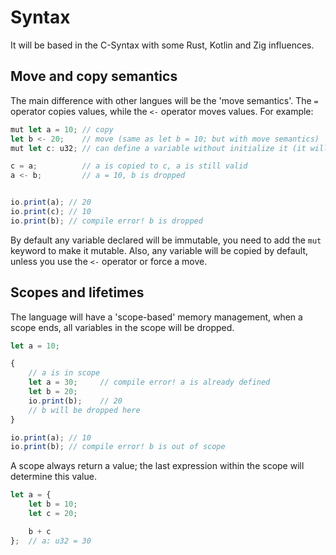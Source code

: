 # Syntax

It will be based in the C-Syntax with some Rust, Kotlin and Zig influences.

## Move and copy semantics

The main difference with other langues will be the 'move semantics'.
The `=` operator copies values, while the `<-` operator moves values. For example:

```ts
mut let a = 10; // copy
let b <- 20;    // move (same as let b = 10; but with move semantics)
mut let c: u32; // can define a variable without initialize it (it will be 0 in this case)

c = a;          // a is copied to c, a is still valid
a <- b;         // a = 10, b is dropped


io.print(a); // 20
io.print(c); // 10
io.print(b); // compile error! b is dropped
```

By default any variable declared will be immutable, you need to add the `mut` keyword to make it mutable.
Also, any variable will be copied by default, unless you use the `<-` operator or force a move.

## Scopes and lifetimes

The language will have a 'scope-based' memory management,
when a scope ends, all variables in the scope will be dropped.

```ts
let a = 10;

{
    // a is in scope
    let a = 30;     // compile error! a is already defined
    let b = 20;
    io.print(b);    // 20
    // b will be dropped here
}

io.print(a); // 10
io.print(b); // compile error! b is out of scope
```

A scope always return a value; the last expression within the scope will determine this value.

```ts
let a = {
    let b = 10;
    let c = 20;

    b + c
};  // a: u32 = 30
```

